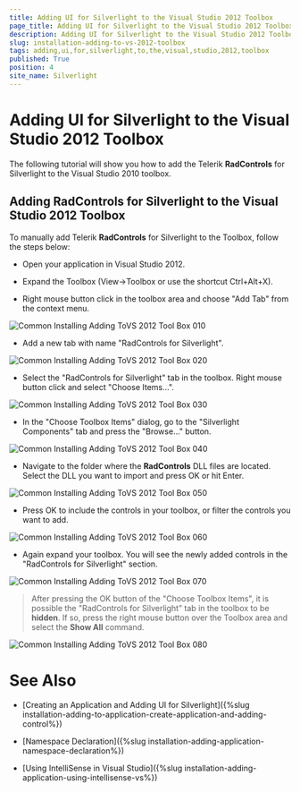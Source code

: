 ```yaml
---
title: Adding UI for Silverlight to the Visual Studio 2012 Toolbox
page_title: Adding UI for Silverlight to the Visual Studio 2012 Toolbox
description: Adding UI for Silverlight to the Visual Studio 2012 Toolbox
slug: installation-adding-to-vs-2012-toolbox
tags: adding,ui,for,silverlight,to,the,visual,studio,2012,toolbox
published: True
position: 4
site_name: Silverlight
---
```


# Adding UI for Silverlight to the Visual Studio 2012 Toolbox

The following tutorial will show you how to add the Telerik __RadControls__ for Silverlight to the Visual Studio 2010 toolbox.

## Adding RadControls for Silverlight to the Visual Studio 2012 Toolbox

To manually add Telerik __RadControls__ for Silverlight to the Toolbox, follow the steps below:

* Open your application in Visual Studio 2012.

* Expand the Toolbox (View->Toolbox or use the shortcut Ctrl+Alt+X). 

* Right mouse button click in the toolbox area and choose "Add Tab" from the context menu.

![Common Installing Adding ToVS 2012 Tool Box 010](images/Common_InstallingAddingToVS2012ToolBox_010.png)

* Add a new tab with name "RadControls for Silverlight".

![Common Installing Adding ToVS 2012 Tool Box 020](images/Common_InstallingAddingToVS2012ToolBox_020.PNG)

* Select the "RadControls for Silverlight" tab in the toolbox. Right mouse button click and select "Choose Items...".

![Common Installing Adding ToVS 2012 Tool Box 030](images/Common_InstallingAddingToVS2012ToolBox_030.PNG)

* In the "Choose Toolbox Items" dialog, go to the "Silverlight Components" tab and press the "Browse..." button.

![Common Installing Adding ToVS 2012 Tool Box 040](images/Common_InstallingAddingToVS2012ToolBox_040.png)

* Navigate to the folder where the __RadControls__ DLL files are located. Select the DLL you want to import and press OK or hit Enter.

![Common Installing Adding ToVS 2012 Tool Box 050](images/Common_InstallingAddingToVS2012ToolBox_050.png)

* Press OK to include the controls in your toolbox, or filter the controls you want to add.

![Common Installing Adding ToVS 2012 Tool Box 060](images/Common_InstallingAddingToVS2012ToolBox_060.PNG)

* Again expand your toolbox. You will see the newly added controls in the "RadControls for Silverlight" section.

![Common Installing Adding ToVS 2012 Tool Box 070](images/Common_InstallingAddingToVS2012ToolBox_070.png)

>After pressing the OK button of the "Choose Toolbox Items", it is possible the "RadControls for Silverlight" tab in the toolbox to be __hidden__. If so, press the right mouse button over the Toolbox area and select the __Show All__ command.

![Common Installing Adding ToVS 2012 Tool Box 080](images/Common_InstallingAddingToVS2012ToolBox_080.png)

# See Also

 * [Creating an Application and Adding UI for Silverlight]({%slug installation-adding-to-application-create-application-and-adding-control%})

 * [Namespace Declaration]({%slug installation-adding-application-namespace-declaration%})

 * [Using IntelliSense in Visual Studio]({%slug installation-adding-application-using-intellisense-vs%})
